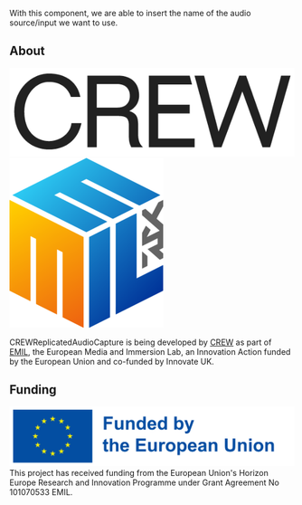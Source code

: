 With this component, we are able to insert the name of the audio source/input we want to use.

## About
![](/.doc/img/CREW-logo.png)
![](/.doc/img/emil.png)

CREWReplicatedAudioCapture is being developed by [CREW](http://crew.brussels) as part of [EMIL](https://emil-xr.eu/), the European Media and Immersion Lab, an Innovation Action funded by the European Union and co-funded by Innovate UK. 

## Funding
![](.doc/img/funded-by-the-eu.png)
This project has received funding from the European Union's Horizon Europe Research and Innovation Programme under Grant Agreement No 101070533 EMIL.
